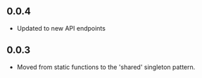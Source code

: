 ## 0.0.4

* Updated to new API endpoints

## 0.0.3

* Moved from static functions to the 'shared' singleton pattern.